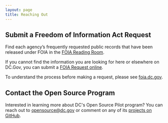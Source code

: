 ```yaml
---
layout: page
title: Reaching Out
---
```


## Submit a Freedom of Information Act Request

Find each agency’s frequently requested public records that have been released under FOIA in the [FOIA Reading Room](https://foia-dc.gov/ERR/palEleDTypes.aspx).

If you cannot find the information you are looking for here or elsewhere on DC.Gov, you can submit a [FOIA Request online](https://foia-dc.gov/palMain.aspx).

To understand the process before making a request, please see [foia.dc.gov](https://foia-dc.gov/palMain.aspx).

## Contact the Open Source Program

Interested in learning more about DC's Open Source Pilot program? You can reach out to [opensource@dc.gov](mailto:opensource@dc.gov) or comment on any of its [projects on GitHub](https://github.com/dcgov/).